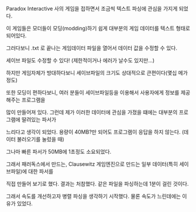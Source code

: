 Paradox Interactive 사의 게임을 접하면서 조금씩 텍스트 파싱에 관심을 가지게 되었다.

이 게임들은 모더들이 모딩(modding)하기 쉽게 대부분의 게임 데이터를 텍스트 형태로 되어있다.

 그러다보니 .txt 로 끝나는 게임데이터 파일을 열어서 데이터 값을 수정할 수 있다. 

세이브 파일도 수정할 수 있다! (제한적이거나 에러가 날수도 있지만...)

하지만 게임자체가 방대하다보니 세이브파일의 크기도 상대적으로 큰편이다(몇십 메가정도)

 또한 모딩이 편하다보니, 여러 분들이 세이브파일등을 이용해서 사용자에게 정보를 제공해주는 프로그램을

많이 만들어져 있다. 그런데 제가 이러한 데이터에 관심을 가졌을 떄에는 대부분의 프로그램에 딸려있는 파서가

느리다고 생각이 되었다. 용량이 40MB?만 되어도 프로그램이 응답을 하지 않는다. (데이터 불러오기를 눌렀을 때)

그나마 빠른 파서가 50MB에 1초정도 소요되었다.

  그래서 패러독스에서 만드는, Clausewitz 게임엔진으로 만드는 일부 데이터(특히 세이브파일)에 대한 파서를
 
 직접 만들어 보기로 했다. 결과는 처참했다. 같은 파일을 파싱하는데 1분이 걸린 것이다.
 
 그래서 속도를 개선하고자 병렬 파싱을 생각하기 시작했다. 물론 속도가 느린데에는 이유가 있었다.
 

